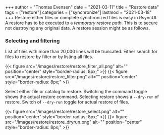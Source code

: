 +++
author = "Thomas Evensen"
date = "2021-03-11"
title =  "Restore data"
tags = ["restore"]
categories = ["synchronize"]
lastmod = "2021-03-18"
+++
Restore either files or complete synchronized files is easy in RsyncUI. A restore has to be executed to a *temporary restore path*. This is to secure not destroying any original data. A restore session might be as follows.

### Selecting and filtering

List of files with more than 20,000 lines will be truncated.  Either search for files to restore by filter or by listing all files.  

{{< figure src="/images/restore/restore_filter_all.png" alt="" position="center" style="border-radius: 8px;" >}}
{{< figure src="/images/restore/restore_filter.png" alt="" position="center" style="border-radius: 8px;" >}}

Select either file or catalog to restore.  Switching the command toggle shows the actual restore command. Selecting restore shows a `--dry-run` of restore. Switch of `--dry-run` toggle for actual restore of files.

{{< figure src="/images/restore/restore_select.png" alt="" position="center" style="border-radius: 8px;" >}}
{{< figure src="/images/restore/restore_dryrun.png" alt="" position="center" style="border-radius: 8px;" >}}
